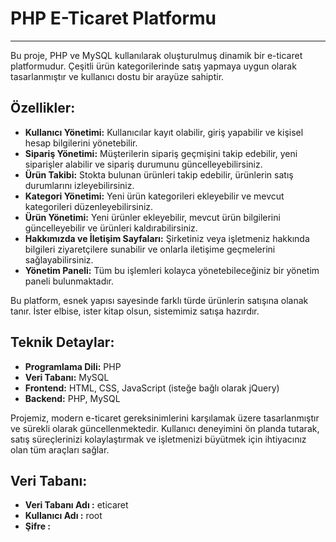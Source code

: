 # PHP E-Ticaret Platformu

-------------------------

Bu proje, PHP ve MySQL kullanılarak oluşturulmuş dinamik bir e-ticaret platformudur. Çeşitli ürün kategorilerinde satış yapmaya uygun olarak tasarlanmıştır ve kullanıcı dostu bir arayüze sahiptir.

## Özellikler:

- **Kullanıcı Yönetimi:** Kullanıcılar kayıt olabilir, giriş yapabilir ve kişisel hesap bilgilerini yönetebilir.
- **Sipariş Yönetimi:** Müşterilerin sipariş geçmişini takip edebilir, yeni siparişler alabilir ve sipariş durumunu güncelleyebilirsiniz.
- **Ürün Takibi:** Stokta bulunan ürünleri takip edebilir, ürünlerin satış durumlarını izleyebilirsiniz.
- **Kategori Yönetimi:** Yeni ürün kategorileri ekleyebilir ve mevcut kategorileri düzenleyebilirsiniz.
- **Ürün Yönetimi:** Yeni ürünler ekleyebilir, mevcut ürün bilgilerini güncelleyebilir ve ürünleri kaldırabilirsiniz.
- **Hakkımızda ve İletişim Sayfaları:** Şirketiniz veya işletmeniz hakkında bilgileri ziyaretçilere sunabilir ve onlarla iletişime geçmelerini sağlayabilirsiniz.
- **Yönetim Paneli:** Tüm bu işlemleri kolayca yönetebileceğiniz bir yönetim paneli bulunmaktadır.

Bu platform, esnek yapısı sayesinde farklı türde ürünlerin satışına olanak tanır. İster elbise, ister kitap olsun, sistemimiz satışa hazırdır.

## Teknik Detaylar:

- **Programlama Dili:** PHP
- **Veri Tabanı:** MySQL
- **Frontend:** HTML, CSS, JavaScript (isteğe bağlı olarak jQuery)
- **Backend:** PHP, MySQL

Projemiz, modern e-ticaret gereksinimlerini karşılamak üzere tasarlanmıştır ve sürekli olarak güncellenmektedir. Kullanıcı deneyimini ön planda tutarak, satış süreçlerinizi kolaylaştırmak ve işletmenizi büyütmek için ihtiyacınız olan tüm araçları sağlar.

## Veri Tabanı:
- **Veri Tabanı Adı :** eticaret
- **Kullanıcı Adı   :** root
- **Şifre           :**
